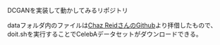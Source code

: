 DCGANを実装して動かしてみるリポジトリ

dataフォルダ内のファイルは[Chaz ReidさんのGithub](https://gist.github.com/charlesreid1/4f3d676b33b95fce83af08e4ec261822)より拝借したもので、doit.shを実行することでCelebAデータセットがダウンロードできる。
